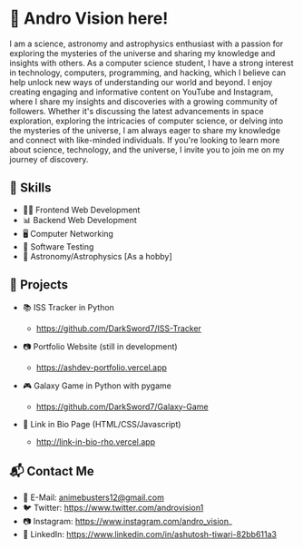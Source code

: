 # 👋 Andro Vision here!

I am a science, astronomy and astrophysics enthusiast with a passion for exploring the mysteries of the universe and sharing my knowledge and insights with others. As a computer science student, I have a strong interest in technology, computers, programming, and hacking, which I believe can help unlock new ways of understanding our world and beyond. I enjoy creating engaging and informative content on YouTube and Instagram, where I share my insights and discoveries with a growing community of followers. Whether it's discussing the latest advancements in space exploration, exploring the intricacies of computer science, or delving into the mysteries of the universe, I am always eager to share my knowledge and connect with like-minded individuals. If you're looking to learn more about science, technology, and the universe, I invite you to join me on my journey of discovery.

## 🚀 Skills

- 🧑‍💻 Frontend Web Development
- 📊 Backend Web Development
- 🖥️ Computer Networking
- 🧪 Software Testing
- 🚀 Astronomy/Astrophysics [As a hobby]

## 💼 Projects

- 📚 ISS Tracker in Python
  - https://github.com/DarkSword7/ISS-Tracker

- 📷 Portfolio Website (still in development)
  - https://ashdev-portfolio.vercel.app

- 🎮 Galaxy Game in Python with pygame 
  - https://github.com/DarkSword7/Galaxy-Game

- 🔗 Link in Bio Page (HTML/CSS/Javascript)
  - http://link-in-bio-rho.vercel.app

## 📬 Contact Me

- 📧 E-Mail: animebusters12@gmail.com
- 🐦 Twitter: https://www.twitter.com/androvision1
- 📷 Instagram: https://www.instagram.com/andro_vision_
- 📱 LinkedIn: https://www.linkedin.com/in/ashutosh-tiwari-82bb611a3

